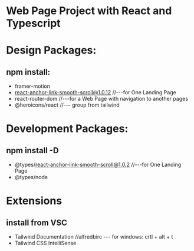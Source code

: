 
# Web Page Project with React and Typescript

# Design Packages:

 ## npm install:
- framer-motion
- react-anchor-link-smooth-scroll@1.0.12           //---for One Landing Page
- react-router-dom                  //---for a Web Page with navigation to another pages
- @heroicons/react         //--- group from tailwind

# Development Packages:

## npm install -D
- @types/react-anchor-link-smooth-scroll@1.0.2        //---for One Landing Page  
- @types/node

# Extensions

## install from VSC
- Tailwind Documentation   //alfredbirc ---  for windows:    crtl + alt + t 
- Tailwind CSS IntelliSense